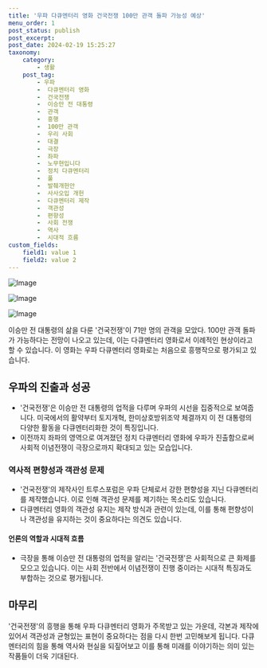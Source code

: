 ```yaml
---
title: '우파 다큐멘터리 영화 건국전쟁 100만 관객 돌파 가능성 예상'
menu_order: 1
post_status: publish
post_excerpt: 
post_date: 2024-02-19 15:25:27
taxonomy:
    category:
        - 생활
    post_tag:
        - 우파
        -  다큐멘터리 영화
        -  건국전쟁
        -  이승만 전 대통령
        -  관객
        -  흥행
        -  100만 관객
        -  우리 사회
        -  대결
        -  극장
        -  좌파
        -  노무현입니다
        -  정치 다큐멘터리
        -  풀
        -  발췌개헌안
        -  사사오입 개헌
        -  다큐멘터리 제작
        -  객관성
        -  편향성
        -  사회 전쟁
        -  역사
        -  시대적 흐름
custom_fields:
    field1: value 1
    field2: value 2
---
```


![Image](https://imgnews.pstatic.net/image/469/2024/02/19/0000786072_001_20240219061208683.jpg?type=w647)

![Image](https://imgnews.pstatic.net/image/469/2024/02/19/0000786072_002_20240219061208708.jpg?type=w647)

![Image](https://imgnews.pstatic.net/image/469/2024/02/19/0000786072_003_20240219061208730.jpg?type=w647)

이승만 전 대통령의 삶을 다룬 '건국전쟁'이 71만 명의 관객을 모았다. 100만 관객 돌파가 가능하다는 전망이 나오고 있는데, 이는 다큐멘터리 영화로서 이례적인 현상이라고 할 수 있습니다. 이 영화는 우파 다큐멘터리 영화로는 처음으로 흥행작으로 평가되고 있습니다.
## 우파의 진출과 성공
- '건국전쟁'은 이승만 전 대통령의 업적을 다루며 우파의 시선을 집중적으로 보여줍니다. 미국에서의 활약부터 토지개혁, 한미상호방위조약 체결까지 이 전 대통령의 다양한 활동을 다큐멘터리화한 것이 특징입니다.
- 이전까지 좌파의 영역으로 여겨졌던 정치 다큐멘터리 영화에 우파가 진출함으로써 사회적 이념전쟁이 극장으로까지 확대되고 있는 모습입니다.
### 역사적 편향성과 객관성 문제
- '건국전쟁'의 제작사인 트루스포럼은 우파 단체로서 강한 편향성을 지닌 다큐멘터리를 제작했습니다. 이로 인해 객관성 문제를 제기하는 목소리도 있습니다.
- 다큐멘터리 영화의 객관성 유지는 제작 방식과 관련이 있는데, 이를 통해 편향성이나 객관성을 유지하는 것이 중요하다는 의견도 있습니다.
#### 언론의 역할과 시대적 흐름
- 극장을 통해 이승만 전 대통령의 업적을 알리는 '건국전쟁'은 사회적으로 큰 화제를 모으고 있습니다. 이는 사회 전반에서 이념전쟁이 진행 중이라는 시대적 특징과도 부합하는 것으로 평가됩니다.
## 마무리
'건국전쟁'의 흥행을 통해 우파 다큐멘터리 영화가 주목받고 있는 가운데, 각본과 제작에 있어서 객관성과 균형있는 표현이 중요하다는 점을 다시 한번 고민해보게 됩니다. 다큐멘터리의 힘을 통해 역사와 현실을 되짚어보고 이를 통해 미래를 이야기하는 의미 있는 작품들이 더욱 기대된다.
